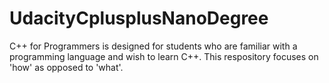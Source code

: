 # UdacityCplusplusNanoDegree
C++ for Programmers is designed for students who are familiar with a programming language and wish to learn C++.  This respository focuses on 'how' as opposed to 'what'. 
